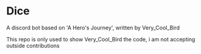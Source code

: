 # Dice
A discord bot based on 'A Hero's Journey', written by Very_Cool_Bird

This repo is only used to show Very_Cool_Bird the code, i am not accepting outside contributions
